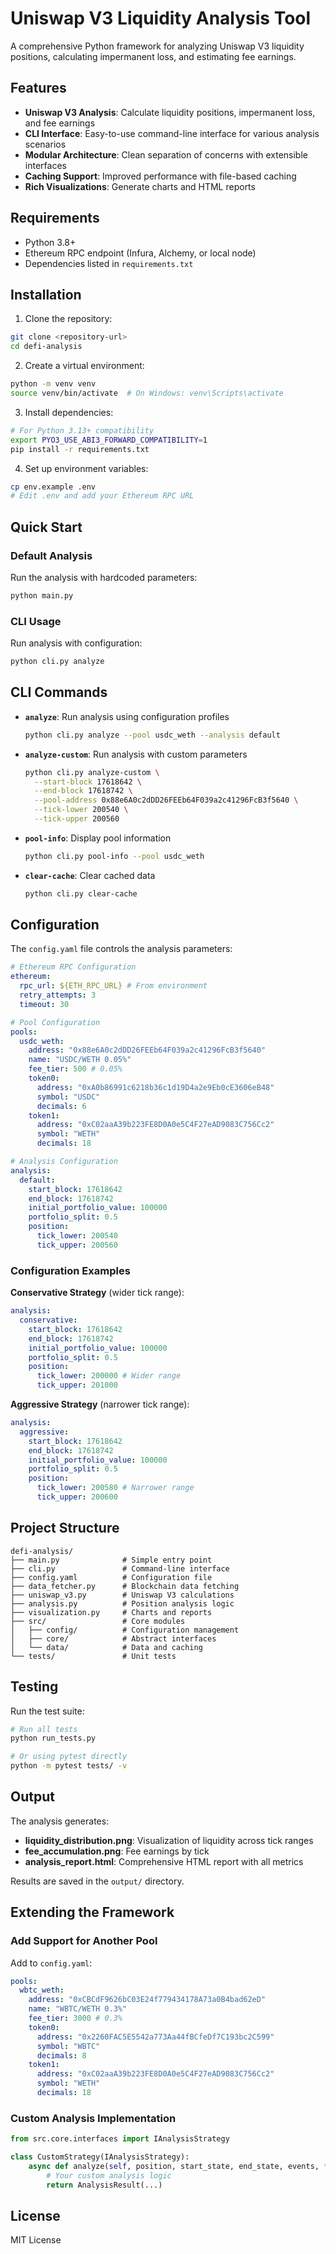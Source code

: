 # Uniswap V3 Liquidity Analysis Tool

A comprehensive Python framework for analyzing Uniswap V3 liquidity positions, calculating impermanent loss, and estimating fee earnings.

## Features

- **Uniswap V3 Analysis**: Calculate liquidity positions, impermanent loss, and fee earnings
- **CLI Interface**: Easy-to-use command-line interface for various analysis scenarios
- **Modular Architecture**: Clean separation of concerns with extensible interfaces
- **Caching Support**: Improved performance with file-based caching
- **Rich Visualizations**: Generate charts and HTML reports

## Requirements

- Python 3.8+
- Ethereum RPC endpoint (Infura, Alchemy, or local node)
- Dependencies listed in `requirements.txt`

## Installation

1. Clone the repository:

```bash
git clone <repository-url>
cd defi-analysis
```

2. Create a virtual environment:

```bash
python -m venv venv
source venv/bin/activate  # On Windows: venv\Scripts\activate
```

3. Install dependencies:

```bash
# For Python 3.13+ compatibility
export PYO3_USE_ABI3_FORWARD_COMPATIBILITY=1
pip install -r requirements.txt
```

4. Set up environment variables:

```bash
cp env.example .env
# Edit .env and add your Ethereum RPC URL
```

## Quick Start

### Default Analysis

Run the analysis with hardcoded parameters:

```bash
python main.py
```

### CLI Usage

Run analysis with configuration:

```bash
python cli.py analyze
```

## CLI Commands

- **`analyze`**: Run analysis using configuration profiles

  ```bash
  python cli.py analyze --pool usdc_weth --analysis default
  ```

- **`analyze-custom`**: Run analysis with custom parameters

  ```bash
  python cli.py analyze-custom \
    --start-block 17618642 \
    --end-block 17618742 \
    --pool-address 0x88e6A0c2dDD26FEEb64F039a2c41296FcB3f5640 \
    --tick-lower 200540 \
    --tick-upper 200560
  ```

- **`pool-info`**: Display pool information

  ```bash
  python cli.py pool-info --pool usdc_weth
  ```

- **`clear-cache`**: Clear cached data
  ```bash
  python cli.py clear-cache
  ```

## Configuration

The `config.yaml` file controls the analysis parameters:

```yaml
# Ethereum RPC Configuration
ethereum:
  rpc_url: ${ETH_RPC_URL} # From environment
  retry_attempts: 3
  timeout: 30

# Pool Configuration
pools:
  usdc_weth:
    address: "0x88e6A0c2dDD26FEEb64F039a2c41296FcB3f5640"
    name: "USDC/WETH 0.05%"
    fee_tier: 500 # 0.05%
    token0:
      address: "0xA0b86991c6218b36c1d19D4a2e9Eb0cE3606eB48"
      symbol: "USDC"
      decimals: 6
    token1:
      address: "0xC02aaA39b223FE8D0A0e5C4F27eAD9083C756Cc2"
      symbol: "WETH"
      decimals: 18

# Analysis Configuration
analysis:
  default:
    start_block: 17618642
    end_block: 17618742
    initial_portfolio_value: 100000
    portfolio_split: 0.5
    position:
      tick_lower: 200540
      tick_upper: 200560
```

### Configuration Examples

**Conservative Strategy** (wider tick range):

```yaml
analysis:
  conservative:
    start_block: 17618642
    end_block: 17618742
    initial_portfolio_value: 100000
    portfolio_split: 0.5
    position:
      tick_lower: 200000 # Wider range
      tick_upper: 201000
```

**Aggressive Strategy** (narrower tick range):

```yaml
analysis:
  aggressive:
    start_block: 17618642
    end_block: 17618742
    initial_portfolio_value: 100000
    portfolio_split: 0.5
    position:
      tick_lower: 200580 # Narrower range
      tick_upper: 200600
```

## Project Structure

```
defi-analysis/
├── main.py              # Simple entry point
├── cli.py               # Command-line interface
├── config.yaml          # Configuration file
├── data_fetcher.py      # Blockchain data fetching
├── uniswap_v3.py        # Uniswap V3 calculations
├── analysis.py          # Position analysis logic
├── visualization.py     # Charts and reports
├── src/                 # Core modules
│   ├── config/          # Configuration management
│   ├── core/            # Abstract interfaces
│   └── data/            # Data and caching
└── tests/               # Unit tests
```

## Testing

Run the test suite:

```bash
# Run all tests
python run_tests.py

# Or using pytest directly
python -m pytest tests/ -v
```

## Output

The analysis generates:

- **liquidity_distribution.png**: Visualization of liquidity across tick ranges
- **fee_accumulation.png**: Fee earnings by tick
- **analysis_report.html**: Comprehensive HTML report with all metrics

Results are saved in the `output/` directory.

## Extending the Framework

### Add Support for Another Pool

Add to `config.yaml`:

```yaml
pools:
  wbtc_weth:
    address: "0xCBCdF9626bC03E24f779434178A73a0B4bad62eD"
    name: "WBTC/WETH 0.3%"
    fee_tier: 3000 # 0.3%
    token0:
      address: "0x2260FAC5E5542a773Aa44fBCfeDf7C193bc2C599"
      symbol: "WBTC"
      decimals: 8
    token1:
      address: "0xC02aaA39b223FE8D0A0e5C4F27eAD9083C756Cc2"
      symbol: "WETH"
      decimals: 18
```

### Custom Analysis Implementation

```python
from src.core.interfaces import IAnalysisStrategy

class CustomStrategy(IAnalysisStrategy):
    async def analyze(self, position, start_state, end_state, events, **kwargs):
        # Your custom analysis logic
        return AnalysisResult(...)
```

## License

MIT License

